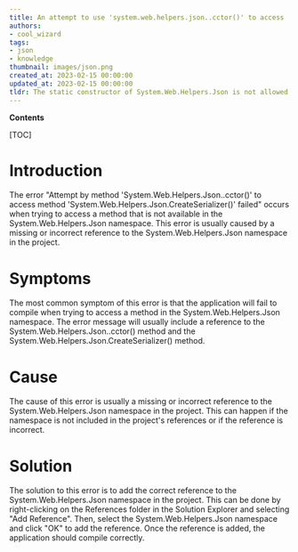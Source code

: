 ```yaml
---
title: An attempt to use 'system.web.helpers.json..cctor()' to access 'system.web.helpers.json.createserializer()' was unsuccessful
authors:
- cool_wizard
tags:
- json
- knowledge
thumbnail: images/json.png
created_at: 2023-02-15 00:00:00
updated_at: 2023-02-15 00:00:00
tldr: The static constructor of System.Web.Helpers.Json is not allowed to access the method System.Web.Helpers.Json.CreateSerializer().
---
```


**Contents**

[TOC]

# Introduction
The error "Attempt by method 'System.Web.Helpers.Json..cctor()' to access method 'System.Web.Helpers.Json.CreateSerializer()' failed" occurs when trying to access a method that is not available in the System.Web.Helpers.Json namespace. This error is usually caused by a missing or incorrect reference to the System.Web.Helpers.Json namespace in the project.

# Symptoms
The most common symptom of this error is that the application will fail to compile when trying to access a method in the System.Web.Helpers.Json namespace. The error message will usually include a reference to the System.Web.Helpers.Json..cctor() method and the System.Web.Helpers.Json.CreateSerializer() method.

# Cause
The cause of this error is usually a missing or incorrect reference to the System.Web.Helpers.Json namespace in the project. This can happen if the namespace is not included in the project's references or if the reference is incorrect.

# Solution
The solution to this error is to add the correct reference to the System.Web.Helpers.Json namespace in the project. This can be done by right-clicking on the References folder in the Solution Explorer and selecting "Add Reference". Then, select the System.Web.Helpers.Json namespace and click "OK" to add the reference. Once the reference is added, the application should compile correctly.
